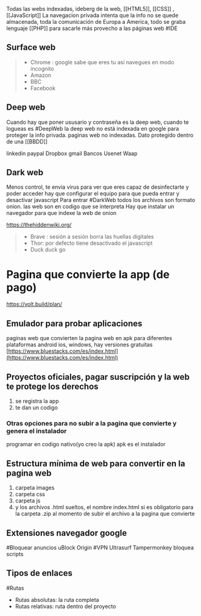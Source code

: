 Todas las webs indexadas, ideberg de la web, [[HTML5]], [[CSS]] , [[JavaScript]]
La navegacion privada intenta que la info no se quede almacenada, toda la comunicación de Europa a America, todo se graba
lenguaje [[PHP]] para sacarle más provecho a las páginas web
#IDE 

## Surface web

>- Chrome : google sabe que eres tu así navegues en modo incognito
>- Amazon
>- BBC
>- Facebook

## Deep web

Cuando hay que poner ususario y contraseña es la deep web, cuando te logueas es #DeepWeb la deep web no está indexada en google para proteger la info privada. 
paginas web no indexadas. 
Dato protegido dentro de una [[BBDD]]

linkedin
paypal
Dropbox
gmail
Bancos
Usenet
Waap

## Dark web

Menos control, te envia virus para ver que eres capaz de desinfectarte y poder acceder
hay que configurar el equipo para que pueda entrar y desactivar javascript
Para entrar #DarkWeb todos los archivos son formato onion. 
las web son en codigo que se interpreta
Hay que instalar un navegador para que indexe la web de onion


https://thehiddenwiki.org/

>- Brave : sesión a sesión borra las huellas digitales
>- Thor: por defecto tiene desactivado el javascript
>- Duck duck go


# Pagina que convierte la app (de pago)
https://volt.build/plan/

## Emulador para probar aplicaciones
paginas web que convierten la pagina web en apk para diferentes plataformas android ios, windows, hay versiones gratuitas 
[https://www.bluestacks.com/es/index.html](https://www.bluestacks.com/es/index.html)

## Proyectos oficiales, pagar suscripción y la web te protege los derechos

1. se registra la app
2. te dan un codigo

### Otras opciones para no subir a la pagina que convierte y genera el instalador
programar en codigo nativo(yo creo la apk)
apk es el instalador

## Estructura mínima de web para convertir en la pagina web

1. carpeta images
2. carpeta css
3. carpeta js
4. y los archivos .html sueltos, el nombre index.html si es obligatorio para la carpeta .zip al momento de subir el archivo a la pagina que convierte

## Extensiones navegador google
#Bloquear anuncios  uBlock Origin
#VPN Ultrasurf
Tampermonkey bloquea scripts

## Tipos de enlaces
#Rutas 
- Rutas absolutas: la ruta completa
- Rutas relativas: ruta dentro del proyecto